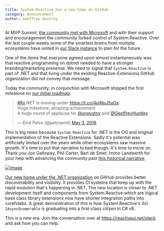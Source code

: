 ```yaml
---
title: System.Reactive has a new home on GitHub
category: Announcement
author: Geoffrey Huntley
---
```


At MVP Summit, [the community met with Microsoft](https://github.com/Reactive-Extensions/Rx.NET/issues/466#issuecomment-370496523) and with their support and encouragement the community forked control of System.Reactive. Over the last couple weeks some of the smartest brains from multiple ecosystems have united in [our Slack instance](https://reactiveui.net/slack) to plan for the future.

One of the items that everyone agreed upon almost instantaneously was that reactive programming on dotnet needed to have a stronger branding/marketing presense. We need to signal that `System.Reactive` is part of .NET and that living under the existing Reactive-Extensions GitHub organization did not convey that message.

Today the community, in conjunction with Microsoft shipped the first milestone on [our initial roadmap](https://reactiveui.net/blog/2018/04/the-future-of-system-reactive).

<blockquote class="twitter-tweet" data-lang="en"><p lang="en" dir="ltr"><a href="https://twitter.com/hashtag/Rx?src=hash&amp;ref_src=twsrc%5Etfw">#Rx</a>.NET is moving under <a href="https://t.co/4piNpJ5uOx">https://t.co/4piNpJ5uOx</a><br>Huge milestone, amazing achievement<br>A huge round of applause for <a href="https://twitter.com/onovotny?ref_src=twsrc%5Etfw">@onovotny</a> and <a href="https://twitter.com/GeoffreyHuntley?ref_src=twsrc%5Etfw">@GeoffreyHuntley</a></p>&mdash; Emil Petro (@petroemil) <a href="https://twitter.com/petroemil/status/992142750509355008?ref_src=twsrc%5Etfw">May 3, 2018</a></blockquote>
<script async src="https://platform.twitter.com/widgets.js" charset="utf-8"></script>


This is big news because `System.Reactive` for .NET is the OG and original implementation of the Reactive Extensions. Sadly it's potential was artificially limited over the years while other ecosystems saw massive growth. It's time to put that narrative to bed though. It's time to move on. Thank you Jon Galloway, Phil Carter, Bart de Smet, Immo Landwerth for your help with advancing the community past [this historical narrative](https://twitter.com/GeoffreyHuntley/status/992486450733178887?s=09).

[![image](https://user-images.githubusercontent.com/127353/39624525-f7ad51fc-4fdc-11e8-9546-4e56eae31033.png)](http://github.com/dotnet/reactive)

[Our new home under the .NET organization](https://github.com/dotnet/reactive) on GitHub provides better discoverability and visibility. It provides CI systems that keep up with the rapid evolution that's happening in .NET. The new location is closer to .NET development itself and components from System.Reactive which are logical base class library extensions now have shorter integration paths into corefxlabs. A great demonstration of this is how System.Reactive's (Ix) `IAsyncEnumerable` is graduating into a first-class citizen in C# v8.

This is a new era. Join the conversation over at https://reactiveui.net/slack and ask how you can help.
